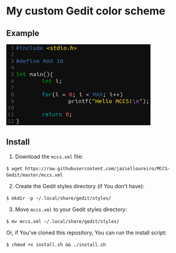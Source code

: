 # My custom Gedit color scheme

## Example

![example](img/example.png)

## Install

1. Download the `mccs.xml` file:

`$ wget https://raw.githubusercontent.com/jazielloureiro/MCCS-Gedit/master/mccs.xml`

2. Create the Gedit styles directory (if You don't have):

`$ mkdir -p ~/.local/share/gedit/styles/`

3. Move `mccs.xml` to your Gedit styles directory:

`$ mv mccs.xml ~/.local/share/gedit/styles/`

Or, if You've cloned this repository, You can run the install script:

`$ chmod +x install.sh && ./install.sh`
